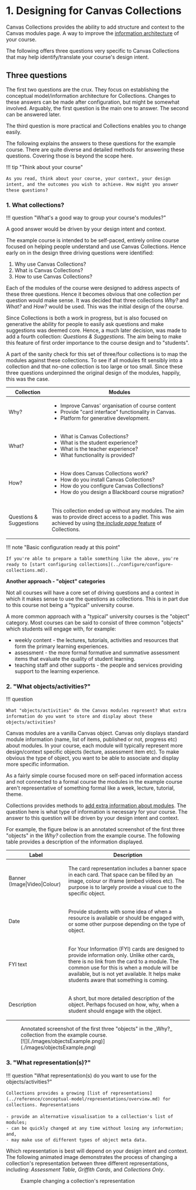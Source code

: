# 1. Designing for Canvas Collections

Canvas Collections provides the ability to add structure and context to the Canvas modules page. A way to improve the [information architecture](https://xd.adobe.com/ideas/process/information-architecture/information-ux-architect/) of your course. 

The following offers three questions very specific to Canvas Collections that may help identify/translate your course's design intent.

## Three questions

The first two questions are the crux. They focus on establishing the conceptual model/information architecture for Collections. Changes to these answers can be made after configuration, but might be somewhat involved.  Arguably, the first question is the main one to answer. The second can be answered later.

The third question is more practical and Collections enables you to change easily.

The following explains the answers to these questions for the example course. There are quite diverse and detailed methods for answering these questions. Covering those is beyond the scope here.

!!! tip "Think about your course"

	As you read, think about your course, your context, your design intent, and the outcomes you wish to achieve. How might you answer these questions?

### 1. What collections?

!!! question "What's a good way to group your course's modules?"

A good answer would be driven by your design intent and context.

The example course is intended to be self-paced, entirely online course focused on helping people understand and use Canvas Collections. Hence early on in the design three driving questions were identified:

1. Why use Canvas Collections?
2. What is Canvas Collections?
3. How to use Canvas Collections?

Each of the modules of the course were designed to address aspects of these three questions. Hence it becomes obvious that one collection per question would make sense. It was decided that three collections _Why?_ and _What?_ and _How?_ would be used. This was the initial design of the course.

Since Collections is both a work in progress, but is also focused on generative the ability for people to easily ask questions and make suggestions was deemed core.  Hence, a much later decision, was made to add a fourth collection: _Questions & Suggestions_. The aim being to make this feature of first order importance to the course design and to "students".

A part of the sanity check for this set of three/four collections is to map the modules against these collections. To see if all modules fit sensibly into a collection and that no-one collection is too large or too small. Since these three questions underpinned the original design of the modules, happily, this was the case.
	 
| Collection | Modules |
| --- | --- |
| Why? | <ul><li>Improve Canvas' organisation of course content</li> <li> Provide "card interface" functionality in Canvas. </li> <li> Platform for generative development.</li> </ul> |
| What? | <ul> <li> What is Canvas Collections? </li> <li> What is the student experience? </li> <li> What is the teacher experience?</li> <li> What functionality is provided? </li> </ul> |
| How? | <ul> <li>How does Canvas Collections work? </li> <li> How do you install Canvas Collections? </li> <li> How do you configure Canvas Collections? </li> <li> How do you design a Blackboard course migration? </li> </ul>  |
| Questions & Suggestions | <p>This collection ended up without any modules. The aim was to provide direct access to a padlet. This was achieved by using [the _include page_ feature](../reference/conceptual-model/collections/existing-collections.md#include-page) of Collections. </p> |

!!! note "Basic configuration ready at this point"

	If you're able to prepare a table something like the above, you're ready to [start configuring collections](../configure/configure-collections.md).


**Another approach - "object" categories**

Not all courses will have a core set of driving questions and a context in which it makes sense to use the questions as collections. This is in part due to this course not being a "typical" university course.

A more common approach with a "typical" university courses is the "object" category. Most courses can be said to consist of three common "objects" which students will engage with, for example: 
	
- weekly content - the lectures, tutorials, activities and resources that form the primary learning experiences.
- assessment - the more formal formative and summative assessment items that evaluate the quality of student learning.
- teaching staff and other supports - the people and services providing support to the learning experience.

### 2. "What objects/activities?"

!!! question 

	What "objects/activities" do the Canvas modules represent? What extra information do you want to store and display about these objects/activities?

Canvas modules are a vanilla Canvas object. Canvas only displays standard module information (name, list of items, published or not, progress etc) about modules. In your course, each module will typically represent more design/context specific objects (lecture, assessment item etc).  To make obvious the type of object, you want to be able to associate and display more specific information.

As a fairly simple course focused more on self-paced information access and not connected to a formal course the modules in the example course aren't representative of something formal like a week, lecture, tutorial, theme.

Collections provides methods to [add extra information about modules](../reference/conceptual-model/objects/overview.md). The question here is what type of information is necessary for your course. The answer to this question will be driven by your design intent and context.

For example, the figure below is an annotated screenshot of the first three "objects" in the _Why?_ collection from the example course. The following table provides a description of the information displayed.

| Label | Description |
| --- | --- |
| Banner (Image\|Video\|Colour) | <p>The card representation includes a banner space in each card. That space can be filled by an image, colour or iframe (embed videos etc). The purpose is to largely provide a visual cue to the specific object.</p> |
| Date | <p>Provide students with some idea of when a resource is available or should be engaged with, or some other purpose depending on the type of object.</p> |
| FYI text | <p>For Your Information (FYI) cards are designed to provide information only. Unlike other cards, there is no link from the card to a module. The common use for this is when a module will be available, but is not yet available. It helps make students aware that something is coming. </p> |
| Description | <p>A short, but more detailed description of the object. Perhaps focused on how, why, when a student should engage with the object.</p> |

<figure markdown>
<figcaption>Annotated screenshot of the first three "objects" in the _Why?_ collection from the example course.</figcaption>
[![](./images/objectsExample.png)](./images/objectsExample.png)
</figure>

### 3. "What representation(s)?"

!!! question "What representation(s) do you want to use for the objects/activities?"

	Collections provides a growing [list of representations](../reference/conceptual-model/representations/overview.md) for collections. Representations 

	- provide an alternative visualisation to a collection's list of modules;
	- can be quickly changed at any time without losing any information; and,
	- may make use of different types of object meta data.


Which representation is best will depend on your design intent and context. The following animated image demonstrates the process of changing a collection's representation between three different representations, including: _Assessment Table_, _Griffith Cards_, and _Collections Only_.

<figure markdown>
<figcaption>Example changing a collection's representation</figcaption>
<sl-animated-image src="../images/changingRepresentations.gif" alt="Example changing a collection's representation">
</figure>

